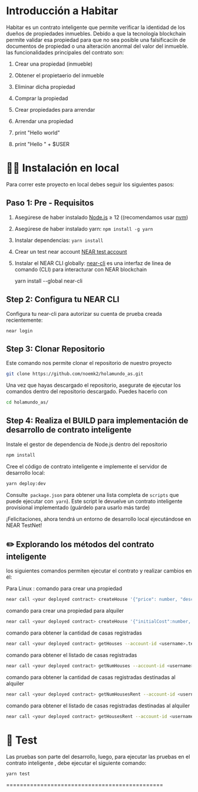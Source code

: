 Introducción a Habitar
==================

Habitar es un contrato inteligente que permite verificar la identidad de los dueños de propiedades inmuebles. Debido a que la tecnología blockchain permite validar esa propiedad para que no sea posible una falsificaciín de documentos de propiedad o una alteración anormal del valor del inmueble. 
las funcionalidades principales del contrato son:

1. Crear una propiedad (inmueble)
2. Obtener el propietaerio del inmueble
3. Eliminar dicha propiedad
4. Comprar la propiedad
5. Crear propiedades para arrendar
6. Arrendar una propiedad

 
 
 1. print "Hello world" 
 2. print "Hello " + $USER
 

👨‍💻 Instalación en local
===========

Para correr este proyecto en local debes seguir los siguientes pasos:

Paso 1: Pre - Requisitos
------------------------------

1. Asegúrese de haber instalado [Node.js] ≥ 12 ((recomendamos usar [nvm])
2. Asegúrese de haber instalado yarn: `npm install -g yarn`
3. Instalar dependencias: `yarn install`
4. Crear un test near account [NEAR test account]
5. Instalar el NEAR CLI globally: [near-cli] es una interfaz de linea de comando (CLI) para interacturar con NEAR blockchain

    yarn install --global near-cli

Step 2: Configura tu NEAR CLI
-------------------------------

Configura tu near-cli para autorizar su cuenta de prueba creada recientemente:

    near login
    
Step 3: Clonar Repositorio
-------------------------------    

Este comando nos permite clonar el repositorio de nuestro proyecto 

```bash
git clone https://github.com/noemk2/holamundo_as.git
```

Una vez que hayas descargado el repositorio, asegurate de ejecutar los comandos dentro del repositorio descargado. Puedes hacerlo con
```bash
cd holamundo_as/
```

Step 4: Realiza el BUILD para implementación de desarrollo de contrato inteligente 
------------------------------------------------------------------------------------

Instale el gestor de dependencia de Node.js dentro del repositorio

```bash
npm install
```

Cree el código de contrato inteligente e implemente el servidor de desarrollo local: 
```bash
yarn deploy:dev
```
Consulte` package.json` para obtener una lista completa de `scripts` que puede ejecutar con` yarn`). Este script le devuelve un contrato inteligente provisional
implementado (guárdelo para
usarlo más tarde)


¡Felicitaciones, ahora tendrá un entorno de desarrollo local ejecutándose en NEAR TestNet!


✏️ Explorando los métodos del contrato inteligente 
--------------------------------------------
los siguientes comandos permiten ejecutar el contrato y realizar cambios en él:

Para Linux :
comando para crear una propiedad

```bash
near call <your deployed contract> createHouse '{"price": number, "description": string, "location": string, "rooms": number, "toilets": number, "size": number}' --account-id <username>.testnet --deposit amount
```

comando para crear una propiedad para alquiler

```bash
near call <your deployed contract> createHouse '{"initialCost":number, "price": number, "description": string, "location": string, "rooms": number, "toilets": number, "size": number}' --account-id <username>.testnet --deposit amount
```

comando para obtener la cantidad de casas registradas

```bash
near call <your deployed contract> getHouses --account-id <username>.testnet
```

comando para obtener el listado de casas registradas

```bash
near call <your deployed contract> getNumHouses --account-id <username>.testnet
```

comando para obtener la cantidad de casas registradas destinadas al alquiler

```bash
near call <your deployed contract> getNumHousesRent --account-id <username>.testnet
```

comando para obtener el listado de casas registradas destinadas al alquiler

```bash
near call <your deployed contract> getHousesRent --account-id <username>.testnet
```

🤖 Test 
==================

Las pruebas son parte del desarrollo, luego, para ejecutar las pruebas en el contrato inteligente , debe ejecutar el siguiente comando:

    yarn test


==============================================

  [create-near-app]: https://github.com/near/create-near-app
  [Node.js]: https://nodejs.org/en/download/package-manager/
  [NEAR accounts]: https://docs.near.org/docs/concepts/account
  [NEAR Wallet]: https://wallet.testnet.near.org/
  [near-cli]: https://github.com/near/near-cli
  [NEAR test account]: https://docs.near.org/docs/develop/basics/create-account#creating-a-testnet-account
  [nvm]: https://github.com/nvm-sh/nvm
  [UX/UI]: https://www.figma.com/proto/GqP5EF5zRZRvAv3HoaSsuN/uniwap?node-id=39%3A2300&scaling=min-zoom&page-id=0%3A1&starting-point-node-id=39%3A2300&hide-ui=1
  [UX/UI]: https://www.figma.com/proto/0dZLC0WI1eVsfjeKu3T8J8/Garant%C3%ADzame?node-id=2%3A8&scaling=scale-down-width&page-id=0%3A1&starting-point-node-id=2%3A8
